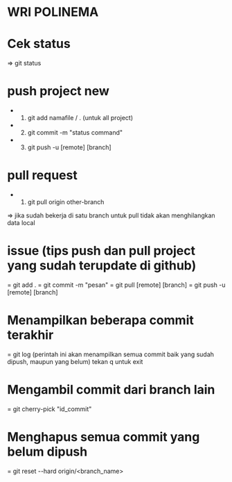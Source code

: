 # WRI POLINEMA

# Cek status
=> git status

# push project new
* 1. git add namafile / . (untuk all project)
* 2. git commit -m "status command"
* 3. git push -u [remote] [branch]

# pull request
* 1. git pull origin other-branch

=> jika sudah bekerja di satu branch untuk pull tidak akan menghilangkan data local
# issue (tips push dan pull project yang sudah terupdate di github)
= git add .
= git commit -m "pesan"
= git pull [remote] [branch]
= git push -u [remote] [branch]

# Menampilkan beberapa commit terakhir
= git log
(perintah ini akan menampilkan semua commit baik yang sudah dipush, maupun yang belum)
tekan q untuk exit

# Mengambil commit dari branch lain
= git cherry-pick "id_commit"

# Menghapus semua commit yang belum dipush
= git reset --hard origin/<branch_name>